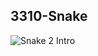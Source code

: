 ## 3310-Snake
![Snake 2 Intro](https://media.techtribune.net/uploads/2020/07/brandma-snake-game.jpg)
